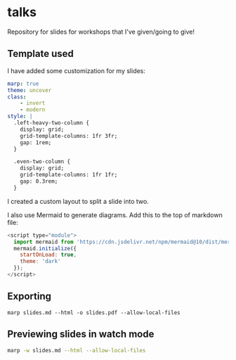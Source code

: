 # talks

Repository for slides for workshops that I've given/going to give!

## Template used

I have added some customization for my slides:

```yaml
marp: true
theme: uncover
class:
    - invert
    - modern
style: |
  .left-heavy-two-column {
    display: grid;
    grid-template-columns: 1fr 3fr;
    gap: 1rem;
  }

  .even-two-column {
    display: grid;
    grid-template-columns: 1fr 1fr;
    gap: 0.3rem;
  }
```

I created a custom layout to split a slide into two.

I also use Mermaid to generate diagrams. Add this to the top of markdown file:

```javascript
<script type="module">
  import mermaid from 'https://cdn.jsdelivr.net/npm/mermaid@10/dist/mermaid.esm.min.mjs';
  mermaid.initialize({
    startOnLoad: true,
    theme: 'dark'
  });
</script>
```

## Exporting

```
marp slides.md --html -o slides.pdf --allow-local-files
```

## Previewing slides in watch mode

```sh
marp -w slides.md --html --allow-local-files
```
